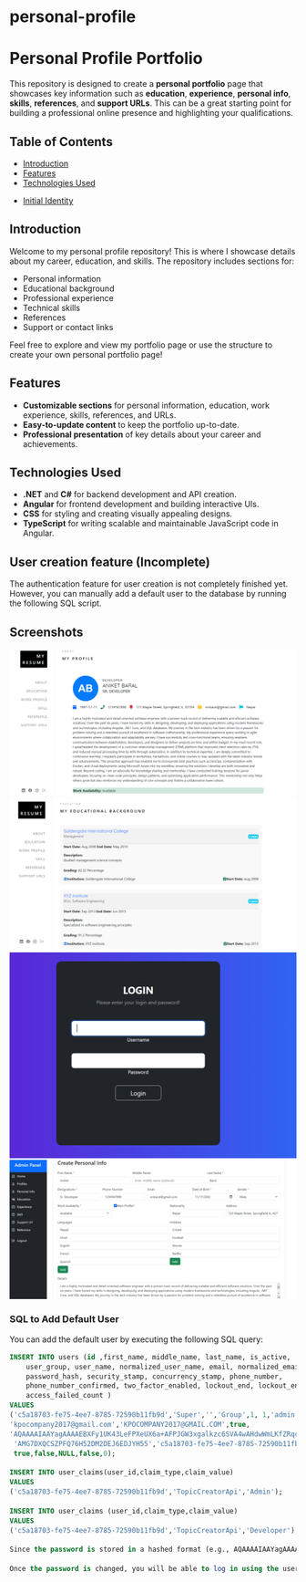 # personal-profile

# Personal Profile Portfolio

This repository is designed to create a **personal portfolio** page that showcases key information such as **education**, **experience**, **personal info**, **skills**, **references**, and **support URLs**. This can be a great starting point for building a professional online presence and highlighting your qualifications.

## Table of Contents
- [Introduction](#introduction)
- [Features](#features)
- [Technologies Used](#technologies-used)
<!-- - [Sections](#sections)
  - [Personal Information](#personal-information)
  - [Education](#education)
  - [Experience](#experience)
  - [Skills](#skills)
  - [References](#references)
  - [Support URL](#support-url) -->
- [Initial Identity](#indentity-sql)

## Introduction
Welcome to my personal profile repository! This is where I showcase details about my career, education, and skills. The repository includes sections for:
- Personal information
- Educational background
- Professional experience
- Technical skills
- References
- Support or contact links

Feel free to explore and view my portfolio page or use the structure to create your own personal portfolio page!

## Features
- **Customizable sections** for personal information, education, work experience, skills, references, and URLs.
- **Easy-to-update content** to keep the portfolio up-to-date.
- **Professional presentation** of key details about your career and achievements.

## Technologies Used
- **.NET** and **C#** for backend development and API creation.
- **Angular** for frontend development and building interactive UIs.
- **CSS** for styling and creating visually appealing designs.
- **TypeScript** for writing scalable and maintainable JavaScript code in Angular.

## User creation feature (Incomplete)

The authentication feature for user creation is not completely finished yet. However, you can manually add a default user to the database by running the following SQL script.


## Screenshots

![alt text](<Screenshot 2025-01-24 115932-1.png>) ![alt text](<Screenshot 2025-01-24 115949.png>) ![alt text](<Screenshot 2025-01-24 120001.png>) ![alt text](<Screenshot 2025-01-24 120055.png>)

### SQL to Add Default User

You can add the default user by executing the following SQL query:

```sql
INSERT INTO users (id ,first_name, middle_name, last_name, is_active, 
    user_group, user_name, normalized_user_name, email, normalized_email, email_confirmed, 
    password_hash, security_stamp, concurrency_stamp, phone_number, 
    phone_number_confirmed, two_factor_enabled, lockout_end, lockout_enabled, 
    access_failed_count ) 
VALUES 
('c5a18703-fe75-4ee7-8785-72590b11fb9d','Super','','Group',1, 1,'admin', 'ADMIN',
'kpocompany2017@gmail.com','KPOCOMPANY2017@GMAIL.COM',true, 
'AQAAAAIAAYagAAAAEBXFy1UK43LeFPXeUX6a+AFPJGW3xgalkzc6SVA4wAHdwWmLKfZRqcNECHHAoDVnOg==',
 'AMG7DXQCSZPFQ76H52DM2DEJ6EDJYH55','c5a18703-fe75-4ee7-8785-72590b11fb9d',NULL,
 true,false,NULL,false,0);

INSERT INTO user_claims(user_id,claim_type,claim_value) 
VALUES 
('c5a18703-fe75-4ee7-8785-72590b11fb9d','TopicCreatorApi','Admin');

INSERT INTO user_claims (user_id,claim_type,claim_value)  
VALUES 
('c5a18703-fe75-4ee7-8785-72590b11fb9d','TopicCreatorApi','Developer');

Since the password is stored in a hashed format (e.g., AQAAAAIAAYagAAAAEBXFy1UK43LeFPXeUX6a+AFPJGW3xgalkzc6SVA4wAHdwWmLKfZRqcNECHHAoDVnOg==), you will need to visit a website that allows you to hash your new password and then replace the hash in the SQL query above with your new password hash.

Once the password is changed, you will be able to log in using the username admin and your newly set password. 


